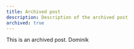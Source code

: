 ```yaml
---
title: Archived post
description: Description of the archived post
archived: true
---
```


This is an archived post. Dominik
